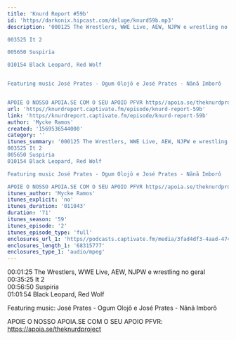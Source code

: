 ```yaml
---
title: 'Knurd Report #59b'
id: 'https//darkonix.hipcast.com/deluge/knurd59b.mp3'
description: '000125 The Wrestlers, WWE Live, AEW, NJPW e wrestling no geral

003525 It 2

005650 Suspiria

010154 Black Leopard, Red Wolf


Featuring music José Prates - Ogum Olojô e José Prates - Nãnã Imborô


APOIE O NOSSO APOIA.SE COM O SEU APOIO PFVR https//apoia.se/theknurdproject'
url: 'https//knurdreport.captivate.fm/episode/knurd-report-59b'
link: 'https//knurdreport.captivate.fm/episode/knurd-report-59b'
author: 'Mycke Ramos'
created: '1569536544000'
category: ''
itunes_summary: '000125 The Wrestlers, WWE Live, AEW, NJPW e wrestling no geral
003525 It 2
005650 Suspiria
010154 Black Leopard, Red Wolf

Featuring music José Prates - Ogum Olojô e José Prates - Nãnã Imborô

APOIE O NOSSO APOIA.SE COM O SEU APOIO PFVR https//apoia.se/theknurdproject'
itunes_author: 'Mycke Ramos'
itunes_explicit: 'no'
itunes_duration: '011043'
duration: '71'
itunes_season: '59'
itunes_episode: '2'
itunes_episode_type: 'full'
enclosures_url_1: 'https//podcasts.captivate.fm/media/3fad4df3-4aad-4746-bc85-ac54ce88caed/knurd59b_tc.mp3'
enclosures_length_1: '68315777'
enclosures_type_1: 'audio/mpeg'
---
```

00:01:25 The Wrestlers, WWE Live, AEW, NJPW e wrestling no geral  
00:35:25 It 2  
00:56:50 Suspiria  
01:01:54 Black Leopard, Red Wolf

Featuring music: José Prates - Ogum Olojô e José Prates - Nãnã Imborô

APOIE O NOSSO APOIA.SE COM O SEU APOIO PFVR: https://apoia.se/theknurdproject